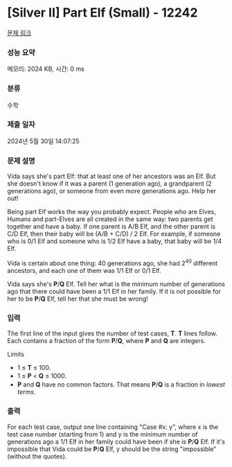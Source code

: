 # [Silver II] Part Elf (Small) - 12242 

[문제 링크](https://www.acmicpc.net/problem/12242) 

### 성능 요약

메모리: 2024 KB, 시간: 0 ms

### 분류

수학

### 제출 일자

2024년 5월 30일 14:07:25

### 문제 설명

<p>Vida says she's part Elf: that at least one of her ancestors was an Elf. But she doesn't know if it was a parent (1 generation ago), a grandparent (2 generations ago), or someone from even more generations ago. Help her out!</p>

<p>Being part Elf works the way you probably expect. People who are Elves, Humans and part-Elves are all created in the same way: two parents get together and have a baby. If one parent is A/B Elf, and the other parent is C/D Elf, then their baby will be (A/B + C/D) / 2 Elf. For example, if someone who is 0/1 Elf and someone who is 1/2 Elf have a baby, that baby will be 1/4 Elf.</p>

<p>Vida is certain about one thing: 40 generations ago, she had 2<sup>40</sup> different ancestors, and each one of them was 1/1 Elf or 0/1 Elf.</p>

<p>Vida says she's <strong>P</strong>/<strong>Q</strong> Elf. Tell her what is the minimum number of generations ago that there could have been a 1/1 Elf in her family. If it is not possible for her to be <strong>P</strong>/<strong>Q</strong> Elf, tell her that she must be wrong!</p>

### 입력 

 <p>The first line of the input gives the number of test cases, <strong>T</strong>. <strong>T</strong> lines follow. Each contains a fraction of the form <strong>P</strong>/<strong>Q</strong>, where <strong>P</strong> and <strong>Q</strong> are integers.</p>

<p>Limits</p>

<ul>
	<li>1 ≤ <strong>T</strong> ≤ 100.</li>
	<li><span style="line-height:1.6em">1 ≤ </span><strong style="line-height:1.6em">P</strong><span style="line-height:1.6em"> < </span><strong style="line-height:1.6em">Q</strong><span style="line-height:1.6em"> ≤ 1000.</span></li>
	<li><strong>P</strong> and <strong>Q</strong> have no common factors. That means <strong>P</strong>/<strong>Q</strong> is a fraction in <em>lowest terms</em>.</li>
</ul>

### 출력 

 <p>For each test case, output one line containing "Case #x: y", where x is the test case number (starting from 1) and y is the minimum number of generations ago a 1/1 Elf in her family could have been if she is <strong>P</strong>/<strong>Q</strong> Elf. If it's impossible that Vida could be <strong>P</strong>/<strong>Q</strong> Elf, y should be the string "impossible" (without the quotes).</p>

